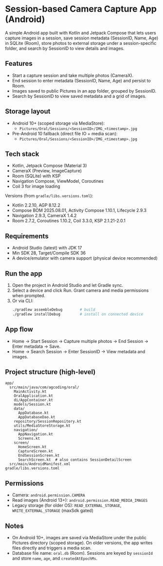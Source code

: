 # Session-based Camera Capture App (Android)

A simple Android app built with Kotlin and Jetpack Compose that lets users capture images in a session, save session metadata (SessionID, Name, Age) in SQLite (Room), store photos to external storage under a session-specific folder, and search by SessionID to view details and images.

## Features
- Start a capture session and take multiple photos (CameraX).
- End session to enter metadata (SessionID, Name, Age) and persist to Room.
- Images saved to public Pictures in an app folder, grouped by SessionID.
- Search by SessionID to view saved metadata and a grid of images.

## Storage layout
- Android 10+ (scoped storage via MediaStore):
  - `Pictures/Oral/Sessions/<SessionID>/IMG_<timestamp>.jpg`
- Pre-Android 10 fallback (direct file IO + media scan):
  - `Pictures/Oral/Sessions/<SessionID>/IMG_<timestamp>.jpg`

## Tech stack
- Kotlin, Jetpack Compose (Material 3)
- CameraX (Preview, ImageCapture)
- Room (SQLite) with KSP
- Navigation Compose, ViewModel, Coroutines
- Coil 3 for image loading

Versions (from `gradle/libs.versions.toml`):
- Kotlin 2.2.10, AGP 8.12.2
- Compose BOM 2025.08.01, Activity Compose 1.10.1, Lifecycle 2.9.3
- Navigation 2.9.3, CameraX 1.4.2
- Room 2.7.2, Coroutines 1.10.2, Coil 3.3.0, KSP 2.1.21-2.0.1

## Requirements
- Android Studio (latest) with JDK 17
- Min SDK 28, Target/Compile SDK 36
- A device/emulator with camera support (physical device recommended)

## Run the app
1. Open the project in Android Studio and let Gradle sync.
2. Select a device and click Run. Grant camera and media permissions when prompted.
3. Or via CLI:
   ```bash
   ./gradlew assembleDebug        # build
   ./gradlew installDebug         # install on connected device
   ```

## App flow
- Home → Start Session → Capture multiple photos → End Session → Enter metadata → Save.
- Home → Search Session → Enter SessionID → View metadata and images.

## Project structure (high-level)
```
app/
  src/main/java/com/agcoding/oral/
    MainActivity.kt
    OralApplication.kt
    di/AppContainer.kt
    models/Session.kt
    data/
      AppDatabase.kt
      AppDatabaseDao.kt
    repository/SessionRepository.kt
    utils/MediaStoreStorage.kt
    navigation/
      AppNavigation.kt
      Screens.kt
    screen/
      HomeScreen.kt
      CaptureScreen.kt
      EndSessionScreen.kt
      SearchScreen.kt  # also contains SessionDetailScreen
  src/main/AndroidManifest.xml
gradle/libs.versions.toml
```

## Permissions
- Camera: `android.permission.CAMERA`
- Read images (Android 13+): `android.permission.READ_MEDIA_IMAGES`
- Legacy storage (for older OS): `READ_EXTERNAL_STORAGE`, `WRITE_EXTERNAL_STORAGE` (maxSdk gated)

## Notes
- On Android 10+, images are saved via MediaStore under the public Pictures directory (scoped storage). On older versions, the app writes files directly and triggers a media scan.
- Database file name: `oral.db` (Room). Sessions are keyed by `sessionId` and store `name`, `age`, and `createdAtEpochMs`.

